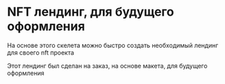 # NFT лендинг, для будущего оформления

На основе этого скелета можно быстро создать необходимый лендинг для своего nft проекта

Этот лендинг был сделан на заказ, на основе макета, для будущего оформления

<!-- С помощью этого проекта я отточил свои знания в верстке и адаптиве, я даже горжусь этим проектом))) -->


